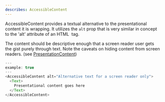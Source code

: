 ```yaml
---
describes: AccessibleContent
---
```


AccessibleContent provides a textual alternative to the presentational content it is wrapping. It utilizes the `alt` prop that is very similar in concept to the 'alt' attribute of an HTML <img> tag.

The content should be descriptive enough that a screen reader user gets the gist purely through text. Note the caveats on hiding content from screen readers. (see [PresentationContent](#PresentationContent))

```js
---
example: true
---
<AccessibleContent alt="Alternative text for a screen reader only">
  <Text>
    Presentational content goes here
  </Text>
</AccessibleContent>
```
